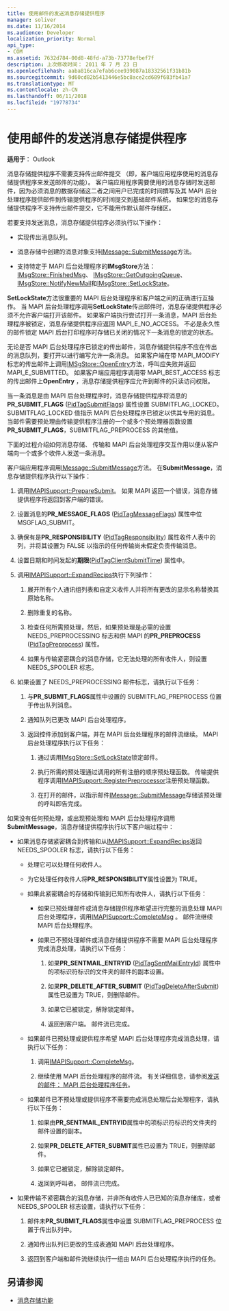 ```yaml
---
title: 使用邮件的发送消息存储提供程序
manager: soliver
ms.date: 11/16/2014
ms.audience: Developer
localization_priority: Normal
api_type:
- COM
ms.assetid: 7632d784-00d8-48fd-a73b-73778efbef7f
description: 上次修改时间： 2011 年 7 月 23 日
ms.openlocfilehash: aaba816ca7efab6cee939087a18332561f31b81b
ms.sourcegitcommit: 9d60cd82b5413446e5bc8ace2cd689f683fb41a7
ms.translationtype: MT
ms.contentlocale: zh-CN
ms.lasthandoff: 06/11/2018
ms.locfileid: "19778734"
---
```

# <a name="sending-messages-by-using-message-store-providers"></a>使用邮件的发送消息存储提供程序

**适用于**： Outlook 
  
消息存储提供程序不需要支持传出邮件提交 （即，客户端应用程序使用的消息存储提供程序来发送邮件的功能）。 客户端应用程序需要使用的消息存储时发送邮件，因为必须消息的数据存储这二者之间用户已完成的时间撰写及其 MAPI 后台处理程序提供邮件到传输提供程序的时间提交到基础邮件系统。 如果您的消息存储提供程序不支持传出邮件提交，它不能用作默认邮件存储区。
  
若要支持发送消息，消息存储提供程序必须执行以下操作：
  
- 实现传出消息队列。
    
- 消息存储中创建的消息对象支持[IMessage::SubmitMessage](imessage-submitmessage.md)方法。 
    
- 支持特定于 MAPI 后台处理程序的**IMsgStore**方法： [IMsgStore::FinishedMsg](imsgstore-finishedmsg.md)、 [IMsgStore::GetOutgoingQueue](imsgstore-getoutgoingqueue.md)、 [IMsgStore::NotifyNewMail](imsgstore-notifynewmail.md)和[IMsgStore::SetLockState](imsgstore-setlockstate.md)。
    
**SetLockState**方法很重要的 MAPI 后台处理程序和客户端之间的正确进行互操作。 当 MAPI 后台处理程序调用**SetLockState**传出邮件时，消息存储提供程序必须不允许客户端打开该邮件。 如果客户端执行尝试打开一条消息，MAPI 后台处理程序被锁定，消息存储提供程序应返回 MAPI_E_NO_ACCESS。 不必是永久性的邮件锁定 MAPI 后台打印程序时存储已关闭的情况下一条消息的锁定的状态。 
  
无论是否 MAPI 后台处理程序已锁定的传出邮件，消息存储提供程序不应在传出的消息队列，要打开以进行编写允许一条消息。 如果客户端在带 MAPI_MODIFY 标志的传出邮件上调用[IMSgStore::OpenEntry](imsgstore-openentry.md)方法，呼叫应失败并返回 MAPI_E_SUBMITTED。 如果客户端应用程序调用带 MAPI_BEST_ACCESS 标志的传出邮件上**OpenEntry** ，消息存储提供程序应允许到邮件的只读访问权限。 
  
当一条消息是由 MAPI 后台处理程序时，消息存储提供程序将消息的**PR_SUBMIT_FLAGS** ([PidTagSubmitFlags](pidtagsubmitflags-canonical-property.md)) 属性设置 SUBMITFLAG_LOCKED。 SUBMITFLAG_LOCKED 值指示 MAPI 后台处理程序已锁定以供其专用的消息。 当邮件需要预处理由传输提供程序注册的一个或多个预处理器函数设置**PR_SUBMIT_FLAGS**，SUBMITFLAG_PREPROCESS 的其他值。
  
下面的过程介绍如何消息存储、 传输和 MAPI 后台处理程序交互作用以便从客户端向一个或多个收件人发送一条消息。 
  
客户端应用程序调用[IMessage::SubmitMessage](imessage-submitmessage.md)方法。 在**SubmitMessage**，消息存储提供程序执行以下操作：
  
1. 调用[IMAPISupport::PrepareSubmit](imapisupport-preparesubmit.md)。 如果 MAPI 返回一个错误，消息存储提供程序将返回到客户端的错误。
    
2. 设置消息的**PR_MESSAGE_FLAGS** ([PidTagMessageFlags](pidtagmessageflags-canonical-property.md)) 属性中位 MSGFLAG_SUBMIT。
    
3. 确保有是**PR_RESPONSIBILITY** ([PidTagResponsibility](pidtagresponsibility-canonical-property.md)) 属性收件人表中的列，并将其设置为 FALSE 以指示的任何传输尚未假定负责传输消息。
    
4. 设置日期和时间发起的**期限**([PidTagClientSubmitTime](pidtagclientsubmittime-canonical-property.md)) 属性中。
    
5. 调用[IMAPISupport::ExpandRecips](imapisupport-expandrecips.md)执行下列操作： 
    
    1. 展开所有个人通讯组列表和自定义收件人并将所有更改的显示名称替换其原始名称。
        
    2. 删除重复的名称。
        
    3. 检查任何所需预处理，然后，如果预处理是必需的设置 NEEDS_PREPROCESSING 标志和供 MAPI 的**PR_PREPROCESS** ([PidTagPreprocess](pidtagpreprocess-canonical-property.md)) 属性。 
        
    4. 如果与传输紧密耦合的消息存储，它无法处理的所有收件人，则设置 NEEDS_SPOOLER 标志。 
    
6. 如果设置了 NEEDS_PREPROCESSING 邮件标志，请执行以下任务：
    
    1. 与**PR_SUBMIT_FLAGS**属性中设置的 SUBMITFLAG_PREPROCESS 位置于传出队列消息。 
        
    2. 通知队列已更改 MAPI 后台处理程序。
        
    3. 返回控件添加到客户端，并在 MAPI 后台处理程序的邮件流继续。 MAPI 后台处理程序执行以下任务： 
    
       1. 通过调用[IMsgStore::SetLockState](imsgstore-setlockstate.md)锁定邮件。
            
       2. 执行所需的预处理通过调用的所有注册的顺序预处理函数。 传输提供程序调用[IMAPISupport::RegisterPreprocessor](imapisupport-registerpreprocessor.md)注册预处理函数。 
            
       3. 在打开的邮件，以指示邮件[IMessage::SubmitMessage](imessage-submitmessage.md)存储该预处理的呼叫即告完成。 
    
如果没有任何预处理，或出现预处理和 MAPI 后台处理程序调用**SubmitMessage**，消息存储提供程序执行以下客户端过程中： 
  
- 如果消息存储紧密耦合到传输和从[IMAPISupport::ExpandRecips](imapisupport-expandrecips.md)返回 NEEDS_SPOOLER 标志，请执行以下任务：
    
   - 处理它可以处理任何收件人。
    
   - 为它处理任何收件人将**PR_RESPONSIBILITY**属性设置为 TRUE。 
    
   - 如果此紧密耦合的存储和传输到已知所有收件人，请执行以下任务： 
    
     - 如果已预处理邮件或消息存储提供程序希望进行完整的消息处理 MAPI 后台处理程序，调用[IMAPISupport::CompleteMsg](imapisupport-completemsg.md) 。 邮件流继续 MAPI 后台处理程序。 
    
     - 如果已不预处理邮件或消息存储提供程序不需要 MAPI 后台处理程序完成消息处理，请执行以下任务：
    
       1. 如果**PR_SENTMAIL_ENTRYID** ([PidTagSentMailEntryId](pidtagsentmailentryid-canonical-property.md)) 属性中的项标识符标识的文件夹的邮件的副本设置。
            
       2. 如果**PR_DELETE_AFTER_SUBMIT** ([PidTagDeleteAfterSubmit](pidtagdeleteaftersubmit-canonical-property.md)) 属性已设置为 TRUE，则删除邮件。
            
       3. 如果它已被锁定，解除锁定邮件。
            
       4. 返回到客户端。 邮件流已完成。
    
  - 如果邮件已预处理或提供程序希望 MAPI 后台处理程序完成消息处理，请执行以下任务：
    
    1. 调用[IMAPISupport::CompleteMsg](imapisupport-completemsg.md)。 
          
    2. 继续使用 MAPI 后台处理程序的邮件流。 有关详细信息，请参阅[发送的邮件： MAPI 后台处理程序任务](sending-messages-mapi-spooler-tasks.md)。
    
  - 如果邮件已不预处理或提供程序不需要完成消息处理后台处理程序，请执行以下任务：
    
    1. 如果由**PR_SENTMAIL_ENTRYID**属性中的项标识符标识的文件夹的邮件设置的副本。 
        
    2. 如果**PR_DELETE_AFTER_SUBMIT**属性已设置为 TRUE，则删除邮件。 
        
    3. 如果它已被锁定，解除锁定邮件。 
        
    4. 返回到呼叫者。 邮件流已完成。
    
- 如果传输不紧密耦合的消息存储，并非所有收件人已已知的消息存储库，或者 NEEDS_SPOOLER 标志设置，请执行以下任务：
    
  1. 邮件未**PR_SUBMIT_FLAGS**属性中设置 SUBMITFLAG_PREPROCESS 位置于传出队列中。 
    
  2. 通知传出队列已更改的生成表通知 MAPI 后台处理程序。 
    
  3. 返回到客户端和邮件流继续执行一组由 MAPI 后台处理程序执行的任务。
    
## <a name="see-also"></a>另请参阅

- [消息存储功能](message-store-features.md)

